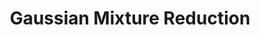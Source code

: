 ---
layout: page
title: Gaussian Mixture Reduction
# description: Click on the Title for Complete Description
img: assets/img/fighter_jet.jpg
redirect: https://adarijani.github.io/assets/pdf/gaussian_mixture_reduction.pdf
importance: 1
category: BSc/MSc Theses
related_publications: true
---